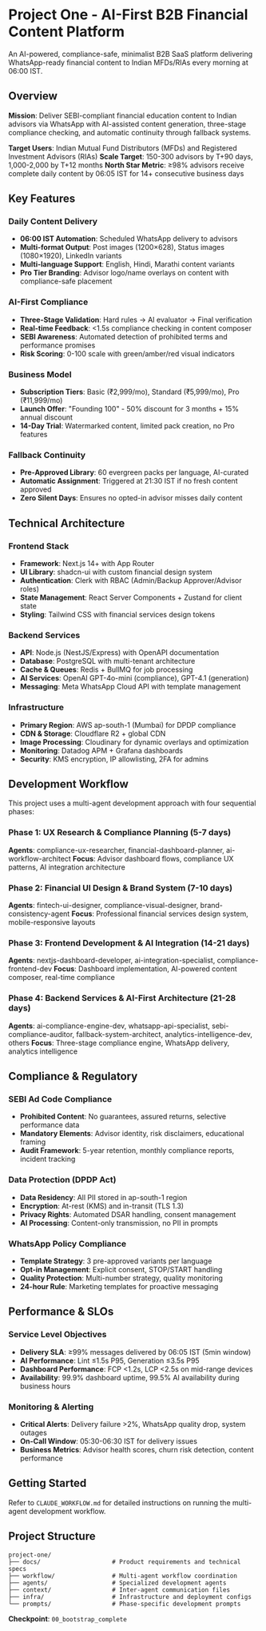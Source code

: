 # Project One - AI-First B2B Financial Content Platform

An AI-powered, compliance-safe, minimalist B2B SaaS platform delivering WhatsApp-ready financial content to Indian MFDs/RIAs every morning at 06:00 IST.

## Overview

**Mission**: Deliver SEBI-compliant financial education content to Indian advisors via WhatsApp with AI-assisted content generation, three-stage compliance checking, and automatic continuity through fallback systems.

**Target Users**: Indian Mutual Fund Distributors (MFDs) and Registered Investment Advisors (RIAs)
**Scale Target**: 150-300 advisors by T+90 days, 1,000-2,000 by T+12 months
**North Star Metric**: ≥98% advisors receive complete daily content by 06:05 IST for 14+ consecutive business days

## Key Features

### Daily Content Delivery
- **06:00 IST Automation**: Scheduled WhatsApp delivery to advisors
- **Multi-format Output**: Post images (1200×628), Status images (1080×1920), LinkedIn variants
- **Multi-language Support**: English, Hindi, Marathi content variants
- **Pro Tier Branding**: Advisor logo/name overlays on content with compliance-safe placement

### AI-First Compliance
- **Three-Stage Validation**: Hard rules → AI evaluator → Final verification
- **Real-time Feedback**: <1.5s compliance checking in content composer
- **SEBI Awareness**: Automated detection of prohibited terms and performance promises
- **Risk Scoring**: 0-100 scale with green/amber/red visual indicators

### Business Model
- **Subscription Tiers**: Basic (₹2,999/mo), Standard (₹5,999/mo), Pro (₹11,999/mo)
- **Launch Offer**: "Founding 100" - 50% discount for 3 months + 15% annual discount
- **14-Day Trial**: Watermarked content, limited pack creation, no Pro features

### Fallback Continuity
- **Pre-Approved Library**: 60 evergreen packs per language, AI-curated
- **Automatic Assignment**: Triggered at 21:30 IST if no fresh content approved
- **Zero Silent Days**: Ensures no opted-in advisor misses daily content

## Technical Architecture

### Frontend Stack
- **Framework**: Next.js 14+ with App Router
- **UI Library**: shadcn-ui with custom financial design system
- **Authentication**: Clerk with RBAC (Admin/Backup Approver/Advisor roles)
- **State Management**: React Server Components + Zustand for client state
- **Styling**: Tailwind CSS with financial services design tokens

### Backend Services
- **API**: Node.js (NestJS/Express) with OpenAPI documentation
- **Database**: PostgreSQL with multi-tenant architecture
- **Cache & Queues**: Redis + BullMQ for job processing
- **AI Services**: OpenAI GPT-4o-mini (compliance), GPT-4.1 (generation)
- **Messaging**: Meta WhatsApp Cloud API with template management

### Infrastructure
- **Primary Region**: AWS ap-south-1 (Mumbai) for DPDP compliance
- **CDN & Storage**: Cloudflare R2 + global CDN
- **Image Processing**: Cloudinary for dynamic overlays and optimization
- **Monitoring**: Datadog APM + Grafana dashboards
- **Security**: KMS encryption, IP allowlisting, 2FA for admins

## Development Workflow

This project uses a multi-agent development approach with four sequential phases:

### Phase 1: UX Research & Compliance Planning (5-7 days)
**Agents**: compliance-ux-researcher, financial-dashboard-planner, ai-workflow-architect
**Focus**: Advisor dashboard flows, compliance UX patterns, AI integration architecture

### Phase 2: Financial UI Design & Brand System (7-10 days)  
**Agents**: fintech-ui-designer, compliance-visual-designer, brand-consistency-agent
**Focus**: Professional financial services design system, mobile-responsive layouts

### Phase 3: Frontend Development & AI Integration (14-21 days)
**Agents**: nextjs-dashboard-developer, ai-integration-specialist, compliance-frontend-dev
**Focus**: Dashboard implementation, AI-powered content composer, real-time compliance

### Phase 4: Backend Services & AI-First Architecture (21-28 days)
**Agents**: ai-compliance-engine-dev, whatsapp-api-specialist, sebi-compliance-auditor, fallback-system-architect, analytics-intelligence-dev, others
**Focus**: Three-stage compliance engine, WhatsApp delivery, analytics intelligence

## Compliance & Regulatory

### SEBI Ad Code Compliance
- **Prohibited Content**: No guarantees, assured returns, selective performance data
- **Mandatory Elements**: Advisor identity, risk disclaimers, educational framing
- **Audit Framework**: 5-year retention, monthly compliance reports, incident tracking

### Data Protection (DPDP Act)
- **Data Residency**: All PII stored in ap-south-1 region
- **Encryption**: At-rest (KMS) and in-transit (TLS 1.3)
- **Privacy Rights**: Automated DSAR handling, consent management
- **AI Processing**: Content-only transmission, no PII in prompts

### WhatsApp Policy Compliance
- **Template Strategy**: 3 pre-approved variants per language
- **Opt-in Management**: Explicit consent, STOP/START handling
- **Quality Protection**: Multi-number strategy, quality monitoring
- **24-hour Rule**: Marketing templates for proactive messaging

## Performance & SLOs

### Service Level Objectives
- **Delivery SLA**: ≥99% messages delivered by 06:05 IST (5min window)
- **AI Performance**: Lint ≤1.5s P95, Generation ≤3.5s P95
- **Dashboard Performance**: FCP <1.2s, LCP <2.5s on mid-range devices
- **Availability**: 99.9% dashboard uptime, 99.5% AI availability during business hours

### Monitoring & Alerting
- **Critical Alerts**: Delivery failure >2%, WhatsApp quality drop, system outages
- **On-Call Window**: 05:30-06:30 IST for delivery issues
- **Business Metrics**: Advisor health scores, churn risk detection, content performance

## Getting Started

Refer to `CLAUDE_WORKFLOW.md` for detailed instructions on running the multi-agent development workflow.

## Project Structure
```
project-one/
├── docs/                    # Product requirements and technical specs
├── workflow/                # Multi-agent workflow coordination
├── agents/                  # Specialized development agents
├── context/                 # Inter-agent communication files
├── infra/                   # Infrastructure and deployment configs
└── prompts/                 # Phase-specific development prompts
```

**Checkpoint**: `00_bootstrap_complete`